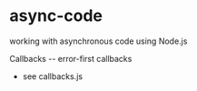 # async-code
working with asynchronous code using Node.js

Callbacks -- error-first callbacks
* see callbacks.js